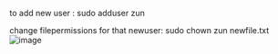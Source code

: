 
to add new user : sudo adduser zun

change filepermissions for that newuser: sudo chown zun newfile.txt <br/>
![image](https://user-images.githubusercontent.com/85761276/197486657-c062bc36-d4f2-4360-93b5-a4f504843f03.png)
